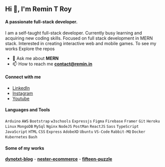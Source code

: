## Hi 👋, I'm Remin T Roy

#### A passionate full-stack developer.    
I am a self-taught full-stack developer. Currently busy learning and acquiring new coding skills. Focused on full stack development in MERN stack. Interested in creating interactive web and mobile games. To see my works Explore the repos

- 💬 Ask me about **MERN**
- 📫 How to reach me **contact@remin.in**

#### Connect with me
- [LinkedIn](https://linkedin.com/in/remin-t-roy)
- [Instagram](https://instagram.com/remin_t_roy)
- [Youtube](https://www.youtube.com/c/reminz)

#### Languages and Tools 

`Arduino` `AWS` `Bootstrap` `w3schools` `Expressjs` `Figma` `Firebase` `Framer` `Git` `Heroku` `Linux` `MongoDB` `MySql` `Nginx` `NodeJS` `PostMan` `ReactJS` `Sass` `TypeScript` `JavaScript` `HTML` `CSS` `Express` `AdobeXD` `Ubuntu` `VS-Code` `Rabbit-MQ` `Docker` `Kubernetes` `Bash` 

#### Some of my works

[**dynotxt-blog**](https://dynotxt.com) -
[**nester-ecommerce**](https://shop.dynotxt.com) -
[**fifteen-puzzle**](https://game.remin.tk) 
